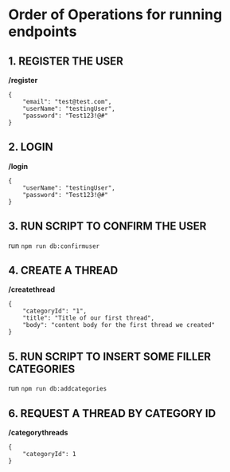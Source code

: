 # Order of Operations for running endpoints

## 1. REGISTER THE USER
__/register__
```
{
    "email": "test@test.com",
    "userName": "testingUser",
    "password": "Test123!@#"
}
```


## 2. LOGIN
__/login__
```
{
    "userName": "testingUser",
    "password": "Test123!@#"
}
```


## 3. RUN SCRIPT TO CONFIRM THE USER
run `npm run db:confirmuser`


## 4. CREATE A THREAD
__/createthread__
```
{
    "categoryId": "1",
    "title": "Title of our first thread",
    "body": "content body for the first thread we created"
}
```


## 5. RUN SCRIPT TO INSERT SOME FILLER CATEGORIES
run `npm run db:addcategories`


## 6. REQUEST A THREAD BY CATEGORY ID
__/categorythreads__
```
{
    "categoryId": 1
}
```
